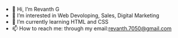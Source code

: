 - 👋 Hi, I’m Revanth G
- 👀 I’m interested in Web Devoloping, Sales, Digital Marketing
- 🌱 I’m currently learning  HTML and CSS
- 📫 How to reach me: through my email:revanth.7050@gmail.com
